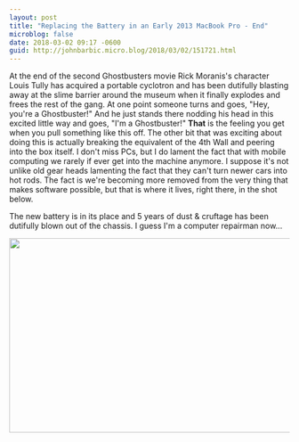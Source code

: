 ```yaml
---
layout: post
title: "Replacing the Battery in an Early 2013 MacBook Pro - End"
microblog: false
date: 2018-03-02 09:17 -0600
guid: http://johnbarbic.micro.blog/2018/03/02/151721.html
---
```

At the end of the second Ghostbusters movie Rick Moranis's character Louis Tully has acquired a portable cyclotron and has been dutifully blasting away at the slime barrier around the museum when it finally explodes and frees the rest of the gang.  At one point someone turns and goes, "Hey, you're a Ghostbuster!" And he just stands there nodding his head in this excited little way and goes, "I'm a Ghostbuster!"  **That** is the feeling you get when you pull something like this off.   The other bit that was exciting about doing this is actually breaking the equivalent of the 4th Wall and peering into the box itself.   I don't miss PCs, but I do lament the fact that with mobile computing we rarely if ever get into the machine anymore.  I suppose it's not unlike old gear heads lamenting the fact that they can't turn newer cars into hot rods.  The fact is we're becoming more removed from the very thing that makes software possible, but that is where it lives, right there, in the shot below.

The new battery is in its place and 5 years of dust & cruftage has been dutifully blown out of the chassis. I guess I'm a computer repairman now...


<img src="http://www.barbic.com/uploads/2018/7e78e07f90.jpg" width="600" height="349" />
